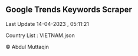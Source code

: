 

## Google Trends Keywords Scraper 
 
Last Update 14-04-2023 , 05:11:21

Country List :
VIETNAM.json



© Abdul Muttaqin 

